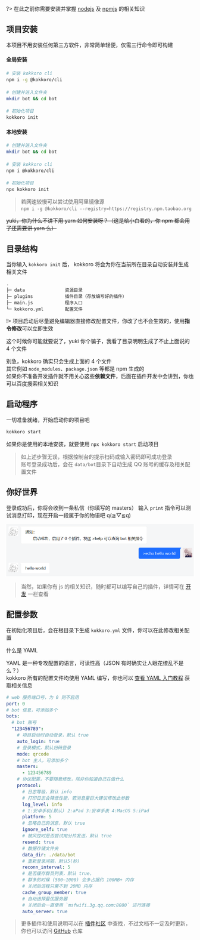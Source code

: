 ?> 在此之前你需要安装并掌握 [nodejs](https://nodejs.org/) 及 [npmjs](https://www.npmjs.com/) 的相关知识

## 项目安装

本项目不用安装任何第三方软件，非常简单轻便，仅需三行命令即可构建

<!-- tabs:start -->

#### **全局安装**

```bash
# 安装 kokkoro cli
npm i -g @kokkoro/cli

# 创建并进入文件夹
mkdir bot && cd bot

# 初始化项目
kokkoro init
```

#### **本地安装**

```bash
# 创建并进入文件夹
mkdir bot && cd bot

# 安装 kokkoro cli
npm i @kokkoro/cli

# 初始化项目
npx kokkoro init
```

<!-- tabs:end -->

> 若网速较慢可以尝试使用阿里镜像源  
> `npm i -g @kokkoro/cli --registry=https://registry.npm.taobao.org`

~~yuki，你为什么不讲下用 yarn 如何安装呀？（这是给小白看的，你 npm 都会用了还需要讲 yarn 么）~~

## 目录结构

当你输入 `kokkoro init` 后， kokkoro 将会为你在当前所在目录自动安装并生成相关文件

```text
.
├─ data               资源目录
├─ plugins            插件目录（存放编写好的插件）
├─ main.js            程序入口
└─ kokkoro.yml        配置文件
```

!> 项目启动后尽量避免编辑器直接修改配置文件，你改了也不会生效的，使用**指令修改**可以立即生效

这个时候你可能就要说了，yuki 你个骗子，我看了目录明明生成了不止上面说的 4 个文件

别急，kokkoro 确实只会生成上面的 4 个文件  
其它例如 `node_modules`、`package.json` 等都是 npm 生成的  
如果你不准备开发插件就不用关心这些**依赖文件**，后面在插件开发中会讲到，你也可以百度搜索相关知识

## 启动程序

一切准备就绪，开始启动你的项目吧

```bash
kokkoro start
```

如果你是使用的本地安装，就要使用 `npx kokkoro start` 启动项目

> 如上述步骤无误，根据控制台的提示扫码或输入密码即可成功登录  
> 账号登录成功后，会在 `data/bot`目录下自动生成 QQ 账号的缓存及相关配置文件

## 你好世界

登录成功后，你将会收到一条私信（你填写的 masters）
输入 `print` 指令可以测试消息打印，现在开启一段属于你的物语吧 q(≧▽≦q)

![hello world](../assets/images/illustrate/hello_world.png)

> 当然，如果你有 js 的相关知识，随时都可以编写自己的插件，详情可在 [开发](develop/example) 一栏查看

## 配置参数

在初始化项目后，会在根目录下生成 `kokkoro.yml` 文件，你可以在此修改相关配置

什么是 YAML

YAML 是一种专攻配置的语言，可读性高（JSON 有时确实让人眼花缭乱不是么？）  
kokkoro 所有的配置文件均使用 YAML 编写，你也可以 [查看 YAML 入门教程](https://www.runoob.com/w3cnote/yaml-intro.html) 获取相关信息

```yaml
# web 服务端口号，为 0 则不启用
port: 0
# bot 信息，可添加多个
bots:
  # bot 账号
  "123456789":
    # 项目启动时自动登录，默认 true
    auto_login: true
    # 登录模式，默认扫码登录
    mode: qrcode
    # bot 主人，可添加多个
    masters:
      - 123456789
    # 协议配置，不要随意修改，除非你知道自己在做什么
    protocol:
      # 日志等级，默认 info
      # 打印日志会降低性能，若消息量巨大建议修改此参数
      log_level: info
      # 1:安卓手机(默认) 2:aPad 3:安卓手表 4:MacOS 5:iPad
      platform: 5
      # 忽略自己的消息，默认 true
      ignore_self: true
      # 被风控时是否尝试用分片发送，默认 true
      resend: true
      # 数据存储文件夹
      data_dir: ./data/bot
      # 重新登录间隔，默认5(秒)
      reconn_interval: 5
      # 是否缓存群员列表，默认 true，
      # 群多的时候 (500~1000) 会多占据约 100MB+ 内存
      # 关闭后进程只需不到 20MB 内存
      cache_group_member: true
      # 自动选择最优服务器
      # 关闭后会一直使用 `msfwifi.3g.qq.com:8080` 进行连接
      auto_server: true
```

> 更多插件和使用说明可以在 [插件社区](/plugin/awesome) 中查找，不过文档不一定及时更新，你也可以访问 [GitHub](https://github.com/kokkorojs) 仓库
